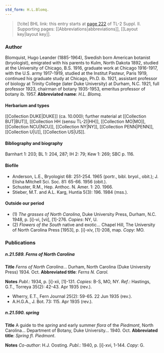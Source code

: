 ```yaml
---
std_form: H.L.Blomq.
---
```


> [!cite] BHL link: this entry starts at [page 222](https://www.biodiversitylibrary.org/page/33265419) of TL-2 Suppl. II.
> Supporting pages: [[Abbreviations|abbreviations]], [[Layout key|layout key]].

### Author

Blomquist, Hugo Leander (1885-1964), Swedish born American botanist (bryologist), emigrated with his parents to Kulm, North Dakota 1892, studied at the University of Chicago, B.S. 1916, graduate work at Chicago 1916-1917, with the U.S. army 1917-1919, studied at the Institut Pasteur, Paris 1919, continued his graduate study at Chicago, Ph.D. ib. 1921, assistant professor of biology at Trinity College (later Duke University) at Durham, N.C. 1921, full professor 1923, chairman of botany 1935-1953, emeritus professor of botany ib. 1957. 
**Abbreviated name**: *H.L. Blomq.*

#### Herbarium and types

[[Collection DUKE|DUKE]] (ca. 10.000); further material at [[Collection BUT|BUT]], [[Collection HH (sensu TL-2)|HH]], [[Collection MO|MO]], [[Collection NCU|NCU]], [[Collection NY|NY]], [[Collection PENN|PENN]], [[Collection U|U]], [[Collection US|US]].

#### Bibliography and biography

Barnhart 1: 203; BL 1: 204, 287; IH 2: 79; Kew 1: 269; SBC p. 116.

#### Biofile

- Anderson, L.E., Bryologist 68: 251-254. 1965 (portr., bibl. bryol., obit.); J. Elisha Mitchell Sci. Soc. 81: 65-66. 1956 (obit.).
- Schuster, R.M., Hep. Anthoc. N. Amer. 1: 20. 1966.
- Stieber, M.T. and A.L. Karg, Huntia 5(3): 196. 1984 (mss.).

#### Outside our period

- (1) *The grasses of North Carolina*, Duke University Press, Durham, N.C. 1948, p. \[i\]-vi, \[vii\], \[1\]-276. *Copies*: NY, U.
- (2) *Flowers of the South* native and exotic... Chapel Hill, The University of North Carolina Press \[1953\], p. \[i\]-xiv, \[1\]-208, map. *Copy*: MO.

### Publications

##### n.21.589. Ferns of North Carolina

**Title**
*Ferns of North Carolina*... Durham, North Carolina (Duke University Press) 1934. Oct.
**Abbreviated title**: *Ferns N. Carol.*

**Notes**
*Publ*.: 1934, p. \[i\]-xii, \[1\]-131. *Copies*: B-S, MO, NY.
*Ref*.: Hastings, G.T., Torreya 35(2): 42-43. Apr 1935 (rev.).
- Wherry, E.T., Fern Journal 25(2): 59-65. 22 Jun 1935 (rev.).
- A.H.G.A., J. Bot. 73: 115. Apr 1935 (rev.).

##### n.21.590. spring

**Title**
A guide to the *spring* and early summer *flora* of the *Piedmont*, North Carolina... Department of Botany, Duke University... 1940. Oct.
**Abbreviated title**: *Spring fl. Piedmont*.

**Notes**
*Co-author*: H.J. Oosting.
*Publ*.: 1940, p. \[i\]-xvi, 1-144. *Copy*: G.

